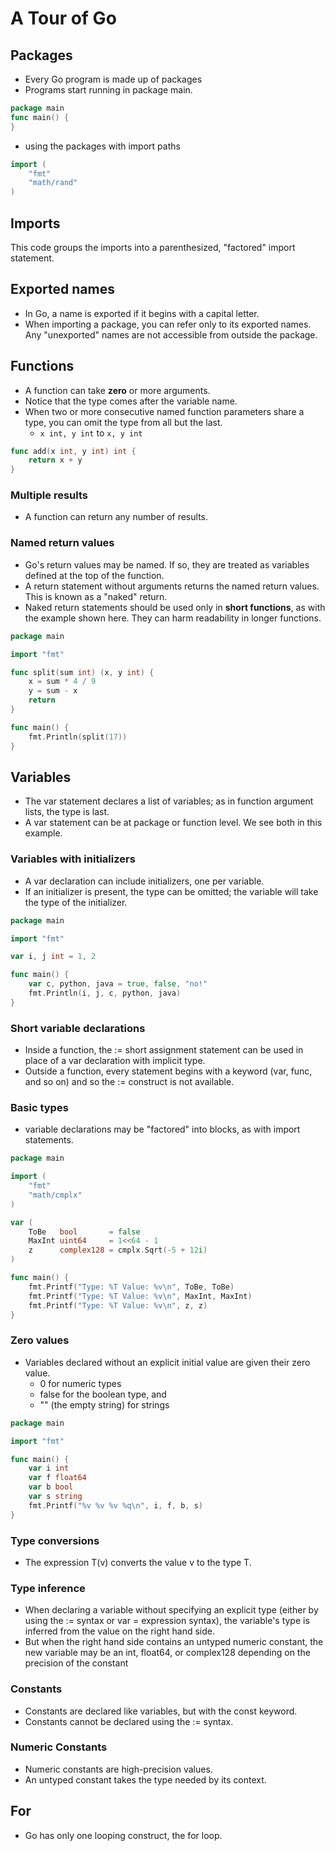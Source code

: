 # A Tour of Go

## Packages

* Every Go program is made up of packages
* Programs start running in package main.

```Go
package main
func main() {
}
```

* using the packages with import paths

```Go
import (
    "fmt"
    "math/rand"
)
```

## Imports

This code groups the imports into a parenthesized, "factored" import statement.

## Exported names

* In Go, a name is exported if it begins with a capital letter.
* When importing a package, you can refer only to its exported names. Any "unexported" names are not accessible from outside the package.

## Functions

* A function can take **zero** or more arguments.
* Notice that the type comes after the variable name.
* When two or more consecutive named function parameters share a type, you can omit the type from all but the last.
  * ```x int, y int``` to ```x, y int```

```Go
func add(x int, y int) int {
    return x + y
}
```

### Multiple results

* A function can return any number of results.

### Named return values

* Go's return values may be named. If so, they are treated as variables defined at the top of the function.
* A return statement without arguments returns the named return values. This is known as a "naked" return.
* Naked return statements should be used only in **short functions**, as with the example shown here. They can harm readability in longer functions.

```Go
package main

import "fmt"

func split(sum int) (x, y int) {
    x = sum * 4 / 9
    y = sum - x
    return
}

func main() {
    fmt.Println(split(17))
}
```

## Variables

* The var statement declares a list of variables; as in function argument lists, the type is last.
* A var statement can be at package or function level. We see both in this example.

### Variables with initializers

* A var declaration can include initializers, one per variable.
* If an initializer is present, the type can be omitted; the variable will take the type of the initializer.

```Go
package main

import "fmt"

var i, j int = 1, 2

func main() {
    var c, python, java = true, false, "no!"
    fmt.Println(i, j, c, python, java)
}
```

### Short variable declarations

* Inside a function, the := short assignment statement can be used in place of a var declaration with implicit type.
* Outside a function, every statement begins with a keyword (var, func, and so on) and so the := construct is not available.

### Basic types

* variable declarations may be "factored" into blocks, as with import statements.

```Go
package main

import (
    "fmt"
    "math/cmplx"
)

var (
    ToBe   bool       = false
    MaxInt uint64     = 1<<64 - 1
    z      complex128 = cmplx.Sqrt(-5 + 12i)
)

func main() {
    fmt.Printf("Type: %T Value: %v\n", ToBe, ToBe)
    fmt.Printf("Type: %T Value: %v\n", MaxInt, MaxInt)
    fmt.Printf("Type: %T Value: %v\n", z, z)
}
```

### Zero values

* Variables declared without an explicit initial value are given their zero value.
  * 0 for numeric types
  * false for the boolean type, and
  * "" (the empty string) for strings

```Go
package main

import "fmt"

func main() {
    var i int
    var f float64
    var b bool
    var s string
    fmt.Printf("%v %v %v %q\n", i, f, b, s)
}
```

### Type conversions

* The expression T(v) converts the value v to the type T.

### Type inference

* When declaring a variable without specifying an explicit type (either by using the := syntax or var = expression syntax), the variable's type is inferred from the value on the right hand side.
* But when the right hand side contains an untyped numeric constant, the new variable may be an int, float64, or complex128 depending on the precision of the constant

### Constants

* Constants are declared like variables, but with the const keyword.
* Constants cannot be declared using the := syntax.

### Numeric Constants

* Numeric constants are high-precision values.
* An untyped constant takes the type needed by its context.

## For

* Go has only one looping construct, the for loop.
